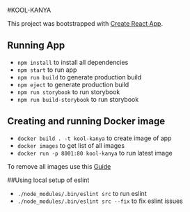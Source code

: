 #KOOL-KANYA

This project was bootstrapped with [Create React App](https://github.com/facebook/create-react-app).

## Running App
- `npm install` to install all dependencies
- `npm start` to run app
- `npm run build` to generate production build
- `npm eject` to generate production build
- `npm run storybook` to run storybook
- `npm run build-storybook` to run storybook
<!-- - `npm run lint` to run eslint test -->

## Creating and running Docker image
- `docker build . -t kool-kanya` to create image of app
- `docker images` to get list of all images
- `docker run -p 8001:80 kool-kanya` to run latest image

To remove all images use this [Guide](http://blog.baudson.de/blog/stop-and-remove-all-docker-containers-and-images)

##Using local setup of eslint
- `./node_modules/.bin/eslint src` to run eslint
- `./node_modules/.bin/eslint src --fix` to fix eslint issues